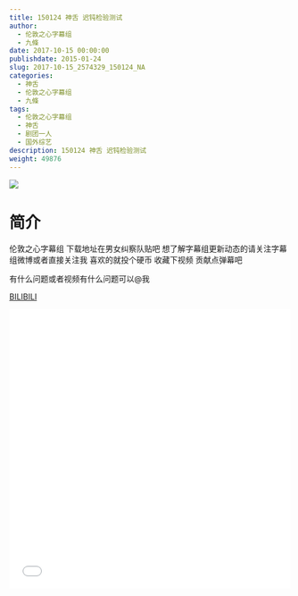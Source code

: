 ```yaml
---
title: 150124 神舌 迟钝检验测试
author: 
  - 伦敦之心字幕组
  - 九條
date: 2017-10-15 00:00:00
publishdate: 2015-01-24
slug: 2017-10-15_2574329_150124_NA
categories: 
  - 神舌
  - 伦敦之心字幕组
  - 九條
tags: 
  - 伦敦之心字幕组
  - 神舌
  - 剧团一人
  - 国外综艺
description: 150124 神舌 迟钝检验测试
weight: 49876
---
```


![](https://i.imgur.com/paywFfV.jpg)

# 简介  
伦敦之心字幕组 下载地址在男女纠察队贴吧 想了解字幕组更新动态的请关注字幕组微博或者直接关注我 喜欢的就投个硬币 收藏下视频 贡献点弹幕吧
有什么问题或者视频有什么问题可以@我

  [BILIBILI](https://www.bilibili.com/video/av2574329/)


  <iframe src="//www.bilibili.com/html/html5player.html?cid=4021281&aid=2574329" width="100%" height="500" frameborder="0" allowfullscreen="allowfullscreen"></iframe>
